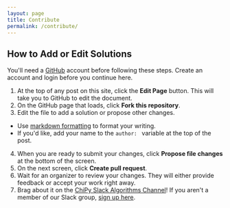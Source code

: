 ```yaml
---
layout: page
title: Contribute
permalink: /contribute/
---
```


## How to Add or Edit Solutions

You'll need a [GitHub](https://github.com) account before following these steps. Create an account and login before you continue here.

1. At the top of any post on this site, click the **Edit Page** button. This will take you to GitHub to edit the document.
2. On the GitHub page that loads, click **Fork this repository**.
3. Edit the file to add a solution or propose other changes.
  * Use [markdown formatting](https://guides.github.com/features/mastering-markdown/) to format your writing.
  * If you'd like, add your name to the `author: ` variable at the top of the post.
4. When you are ready to submit your changes, click **Propose file changes** at the bottom of the screen.
5. On the next screen, click **Create pull request**.
6. Wait for an organizer to review your changes. They will either provide feedback or accept your work right away.
7. Brag about it on the [ChiPy Slack Algorithms Channel](https://chipy.slack.com/app_redirect?channel=algorithms)! If you aren't a member of our Slack group, [sign up here](https://joinchipyslack.herokuapp.com/).
